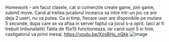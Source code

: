 Homework - am facut clasele, cat si comenzile create game, join game, submit move. 
Cand al treilea jucatorul incearca sa intre intr-un joc ce are deja 2 useri, nu va putea.
Ca si timp, fiecare user are disponibile pe mutare 5 secunde, dupa care se va afisa in server faptul ca jocul s-a oprit. (aici ar fi trebuit imbunatatit)
Tabla de 15x15 functioneaza, iar cand sunt 5 in linie, castigatorul va primi mesaj.
https://youtu.be/XzsBHo_nQkk
![image](https://github.com/iustinnn/Java/assets/98700219/3a7e31a1-d3de-4774-9a85-b47900e8e69e)
